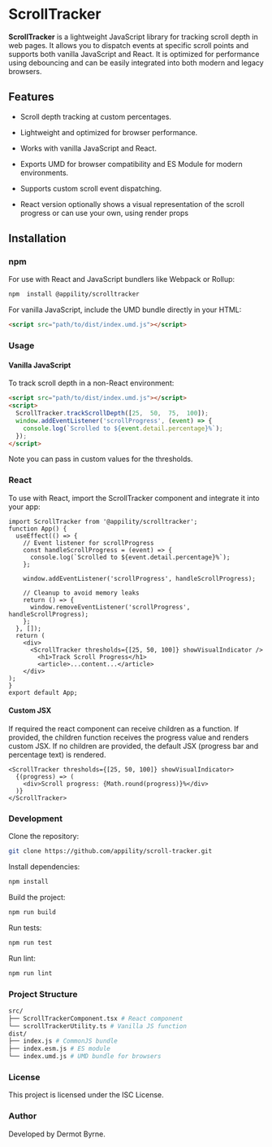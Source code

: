 
# ScrollTracker

**ScrollTracker** is a lightweight JavaScript library for tracking scroll depth in web pages. It allows you to dispatch events at specific scroll points and supports both vanilla JavaScript and React. It is optimized for performance using debouncing and can be easily integrated into both modern and legacy browsers.

## Features

- Scroll depth tracking at custom percentages.

- Lightweight and optimized for browser performance.

- Works with vanilla JavaScript and React.

- Exports UMD for browser compatibility and ES Module for modern environments.

- Supports custom scroll event dispatching.

- React version optionally shows a visual representation of the scroll progress or can use your own, using render props


## Installation

### npm

For use with React and JavaScript bundlers like Webpack or Rollup:

```bash
npm  install @appility/scrolltracker
```

For  vanilla  JavaScript,  include  the  UMD  bundle  directly  in  your  HTML:
```html
<script src="path/to/dist/index.umd.js"></script>
```

### Usage
#### Vanilla  JavaScript

To  track  scroll  depth  in  a  non-React  environment:
```html
<script src="path/to/dist/index.umd.js"></script>
<script>
  ScrollTracker.trackScrollDepth([25,  50,  75,  100]);
  window.addEventListener('scrollProgress', (event) => {
    console.log(`Scrolled to ${event.detail.percentage}%`);
  });
</script>
```
Note you can pass in custom values for the thresholds.


### React
To  use  with  React,  import  the  ScrollTracker  component  and  integrate  it  into  your  app:
```JSX
import ScrollTracker from '@appility/scrolltracker';
function App() {
  useEffect(() => {
    // Event listener for scrollProgress
    const handleScrollProgress = (event) => {
      console.log(`Scrolled to ${event.detail.percentage}%`);
    };

    window.addEventListener('scrollProgress', handleScrollProgress);

    // Cleanup to avoid memory leaks
    return () => {
      window.removeEventListener('scrollProgress', handleScrollProgress);
    };
  }, []);
  return (
	<div>
	  <ScrollTracker thresholds={[25, 50, 100]} showVisualIndicator />
		<h1>Track Scroll Progress</h1>
		<article>...content...</article>
	</div>
);
}
export default App;
```

#### Custom JSX
If required the react component can receive children as a function.
If provided, the children function receives the progress value and renders custom JSX.
If no children are provided, the default JSX (progress bar and percentage text) is rendered.

```JSX
<ScrollTracker thresholds={[25, 50, 100]} showVisualIndicator>
  {(progress) => (
    <div>Scroll progress: {Math.round(progress)}%</div>
  )}
</ScrollTracker>
```


### Development

Clone the repository:

```bash
git clone https://github.com/appility/scroll-tracker.git
```

Install dependencies:
```bash
npm install
```

Build the project:
```bash
npm run build
```

Run tests:
```bash
npm run test
```

Run lint:
```bash
npm run lint
```

### Project Structure

```graphql
src/
├── ScrollTrackerComponent.tsx # React component
└── scrollTrackerUtility.ts # Vanilla JS function
dist/
├── index.js # CommonJS bundle
├── index.esm.js # ES module
└── index.umd.js # UMD bundle for browsers
```
### License
This project is licensed under the ISC License.

### Author
Developed by Dermot Byrne.